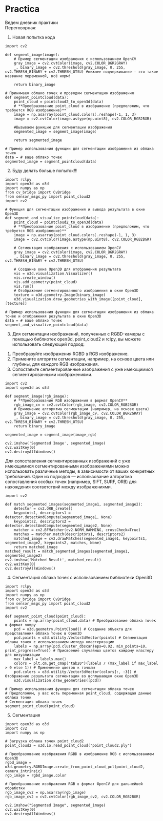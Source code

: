 # Practica
Ведем дневник практики  
Переговорная:


1) Новая попытка кода
```
import cv2

def segment_image(image):
    # Пример сегментации изображения с использованием OpenCV
    gray_image = cv2.cvtColor(image, cv2.COLOR_BGR2GRAY)
    _, binary_image = cv2.threshold(gray_image, 0, 255, cv2.THRESH_BINARY + cv2.THRESH_OTSU) #нижнее подчеркивание - это такое название переменной, всё норм!

    return binary_image

# Принимаем облако точек и проводим сегментацию изображения
def segment_pointcloud(data):
    point_cloud = pointcloud2_to_open3d(data)
    # **Преобразование point_cloud в изображение (предположим, что требуется RGB изображение)**
    image = np.asarray(point_cloud.colors).reshape(-1, 1, 3)
    image = cv2.cvtColor(image.astype(np.uint8), cv2.COLOR_RGB2BGR)

    #Вызываем функцию для сегментации изображения
    segmented_image = segment_image(image)

    return segmented_image

# Пример использования функции для сегментации изображения из облака точек
data = # ваше облако точек
segmented_image = segment_pointcloud(data)
```

2) Буду делать больше попыток!!!
```
import rclpy
import open3d as o3d
import numpy as np
from cv_bridge import CvBridge
from sensor_msgs_py import point_cloud2
import cv2

# Функция для сегментации изображения и вывода результата в окне Open3D
def segment_and_visualize_pointcloud(data):
    point_cloud = pointcloud2_to_open3d(data)
    # **Преобразование point_cloud в изображение (предположим, что требуется RGB изображение)**
    image = np.asarray(point_cloud.colors).reshape(-1, 1, 3)
    image = cv2.cvtColor(image.astype(np.uint8), cv2.COLOR_RGB2BGR)

    # Сегментация изображения с использованием OpenCV
    gray_image = cv2.cvtColor(image, cv2.COLOR_BGR2GRAY)
    _, binary_image = cv2.threshold(gray_image, 0, 255, cv2.THRESH_BINARY + cv2.THRESH_OTSU)

    # Создание окна Open3D для отображения результата
    vis = o3d.visualization.Visualizer()
    vis.create_window()
    vis.add_geometry(point_cloud)
    vis.run()
    # Отображение сегментированного изображения в окне Open3D
    texture = o3d.geometry.Image(binary_image)
    o3d.visualization.draw_geometries_with_image([point_cloud], [texture])

# Пример использования функции для сегментации изображения из облака точек и отображения результата в окне Open3D
data = # ваше облако точек
segment_and_visualize_pointcloud(data)

```

3) Для сегментации изображений, полученных с RGBD-камеры с помощью библиотек open3d, point_cloud2 и rclpy, вы можете использовать следующий подход:

1. Преобразуйте изображения RGBD в RGB изображение.
2. Примените алгоритм сегментации, например, на основе цвета или глубины, для каждого RGB изображения.
3. Сопоставьте сегментированные изображения с уже имеющимися сегментированными изображениями.

```
import cv2
import open3d as o3d

def segment_image(rgb_image):
    # **Преобразование RGB изображения в формат OpenCV**
    rgb_image_cv = cv2.cvtColor(rgb_image, cv2.COLOR_RGB2BGR)
    # Применение алгоритма сегментации (например, на основе цвета)
    gray_image = cv2.cvtColor(rgb_image_cv, cv2.COLOR_BGR2GRAY)
    _, binary_image = cv2.threshold(gray_image, 0, 255, cv2.THRESH_BINARY + cv2.THRESH_OTSU)
    return binary_image

segmented_image = segment_image(image_rgb)

cv2.imshow('Segmented Image', segmented_image)
cv2.waitKey(0)
cv2.destroyAllWindows()
```
Для сопоставления сегментированных изображений с уже имеющимися сегментированными изображениями можно использовать различные методы, в зависимости от ваших конкретных требований. Один из подходов — использование алгоритма сопоставления особых точек (например, SIFT, SURF, ORB) для нахождения соответствий между изображениями. 

```
import cv2

def match_segmented_images(segmented_image1, segmented_image2):
    detector = cv2.ORB_create()
    keypoints1, descriptors1 = detector.detectAndCompute(segmented_image1, None)
    keypoints2, descriptors2 = detector.detectAndCompute(segmented_image2, None)
    matcher = cv2.BFMatcher(cv2.NORM_HAMMING, crossCheck=True)
    matches = matcher.match(descriptors1, descriptors2)
    matched_image = cv2.drawMatches(segmented_image1, keypoints1, segmented_image2, keypoints2, matches, None)
    return matched_image
matched_result = match_segmented_images(segmented_image1, segmented_image2)
cv2.imshow('Matched Result', matched_result)
cv2.waitKey(0)
cv2.destroyAllWindows()
```

4) Сегментация облака точек с использованием библиотеки Open3D
```
import rclpy
import open3d as o3d
import numpy as np
from cv_bridge import CvBridge
from sensor_msgs_py import point_cloud2
import cv2

def segment_point_cloud(point_cloud):
    points = np.array(point_cloud.data) # Преобразование облака точек в формат numpy
    pcd = o3d.geometry.PointCloud() # Создание объекта для представления облака точек в Open3D
    pcd.points = o3d.utility.Vector3dVector(points) # Сегментация облака точек с использованием метода кластеризации
    labels = np.array(pcd.cluster_dbscan(eps=0.02, min_points=10, print_progress=True)) # Присвоение случайных цветов каждому кластеру для визуализации
    max_label = labels.max()
    colors = plt.cm.get_cmap("tab20")(labels / (max_label if max_label > 0 else 1)) # Применение цветов к точкам
    pcd.colors = o3d.utility.Vector3dVector(colors[:, :3]) # Отображение результата сегментации во всплывающем окне Open3D
    o3d.visualization.draw_geometries([pcd])

# Пример использования функции для сегментации облака точек
# Предположим, у вас есть переменная point_cloud, содержащая данные облака точек
# Сегментация облака точек
segment_point_cloud(point_cloud)
```

5) Сегментация
```
import open3d as o3d
import cv2
import numpy as np

# Загрузка облака точек point_cloud2
point_cloud2 = o3d.io.read_point_cloud("point_cloud2.ply")

# Преобразование изображения RGBD в изображение RGB с использованием Open3D
rgbd_image = o3d.geometry.RGBDImage.create_from_point_cloud_pcl(point_cloud2, camera_intrinsic)
rgb_image = rgbd_image.color

# Преобразование изображения RGB в формат OpenCV для дальнейшей обработки
rgb_image_cv2 = np.asarray(rgb_image)
rgb_image_cv2 = cv2.cvtColor(rgb_image_cv2, cv2.COLOR_RGB2BGR)

cv2.imshow("Segmented Image", segmented_image)
cv2.waitKey(0)
cv2.destroyAllWindows()
```

